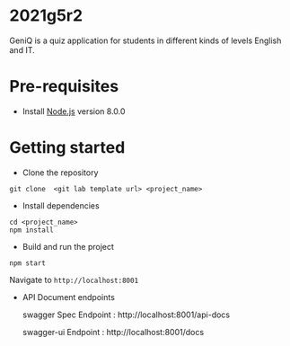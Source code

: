 # 2021g5r2
GeniQ is a quiz application for students in different kinds of levels English and IT.

# Pre-requisites
* Install [Node.js](https://nodejs.org/en/) version 8.0.0

# Getting started
- Clone the repository
```
git clone  <git lab template url> <project_name>
```

- Install dependencies
```
cd <project_name>
npm install
```

- Build and run the project
```
npm start
```

  Navigate to `http://localhost:8001`

- API Document endpoints

  swagger Spec Endpoint : http://localhost:8001/api-docs 

  swagger-ui  Endpoint : http://localhost:8001/docs 
